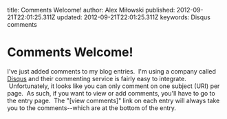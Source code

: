 title: Comments Welcome!
author: Alex Miłowski
published: 2012-09-21T22:01:25.311Z
updated: 2012-09-21T22:01:25.311Z
keywords: Disqus
          comments

# Comments Welcome!

I've just added comments to my blog entries.  I'm using a company called [Disqus](http://www.disqus.com) and their commenting service is fairly easy to integrate.  Unfortunately, it looks like you can only comment on one subject (URI) per page.  As such, if you want to view or add comments, you'll have to go to the entry page.  The "[view comments]" link on each entry will always take you to the comments--which are at the bottom of the entry. 



